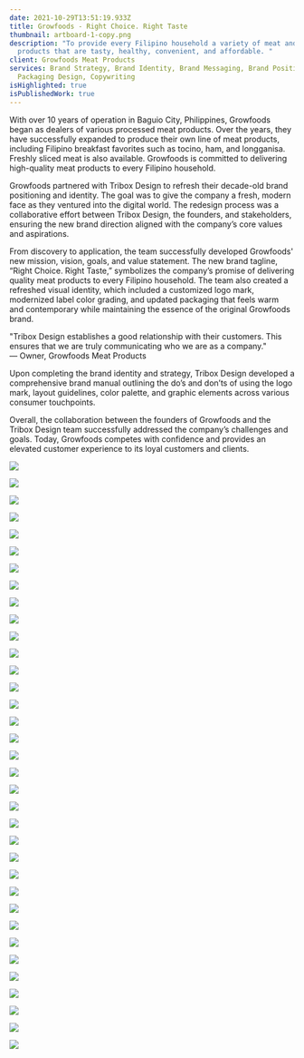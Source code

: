 ```yaml
---
date: 2021-10-29T13:51:19.933Z
title: Growfoods - Right Choice. Right Taste
thumbnail: artboard-1-copy.png
description: "To provide every Filipino household a variety of meat and poultry
  products that are tasty, healthy, convenient, and affordable. "
client: Growfoods Meat Products
services: Brand Strategy, Brand Identity, Brand Messaging, Brand Positioning,
  Packaging Design, Copywriting
isHighlighted: true
isPublishedWork: true
---
```

<!--StartFragment-->

With over 10 years of operation in Baguio City, Philippines, Growfoods began as dealers of various processed meat products. Over the years, they have successfully expanded to produce their own line of meat products, including Filipino breakfast favorites such as tocino, ham, and longganisa. Freshly sliced meat is also available. Growfoods is committed to delivering high-quality meat products to every Filipino household.

Growfoods partnered with Tribox Design to refresh their decade-old brand positioning and identity. The goal was to give the company a fresh, modern face as they ventured into the digital world. The redesign process was a collaborative effort between Tribox Design, the founders, and stakeholders, ensuring the new brand direction aligned with the company’s core values and aspirations.

From discovery to application, the team successfully developed Growfoods' new mission, vision, goals, and value statement. The new brand tagline, “Right Choice. Right Taste,” symbolizes the company’s promise of delivering quality meat products to every Filipino household. The team also created a refreshed visual identity, which included a customized logo mark, modernized label color grading, and updated packaging that feels warm and contemporary while maintaining the essence of the original Growfoods brand.

"Tribox Design establishes a good relationship with their customers. This ensures that we are truly communicating who we are as a company."\
— Owner, Growfoods Meat Products

Upon completing the brand identity and strategy, Tribox Design developed a comprehensive brand manual outlining the do’s and don’ts of using the logo mark, layout guidelines, color palette, and graphic elements across various consumer touchpoints.

Overall, the collaboration between the founders of Growfoods and the Tribox Design team successfully addressed the company’s challenges and goals. Today, Growfoods competes with confidence and provides an elevated customer experience to its loyal customers and clients.

<!--EndFragment-->

![](0.png)

![](ground-pork.jpg)

![](hamonado.jpg)

![](longanisa.jpg)

![](pork-sisig.jpg)

![](shanghai.jpg)

![](hanging-wall-sign-mockup-4.jpg)

![](10.png)

![](11.png)

![](12.png)

![](13.png)

![](14.png)

![](15.png)

![](4.png)

![](5.png)

![](6.png)

![](7.png)

![](8.png)

![](9.png)

![](10.png)

![](16.png)

![](17.png)

![](18.png)

![](19.png)

![](20.png)

![](21.png)

![](22.png)

![](23.png)

![](24.png)

![](artboard-23.png)

![](artboard-24.png)

![](artboard-25.png)

![](artboard-26.png)

![](artboard-27.png)

![](artboard-28.png)

![]()

![]()